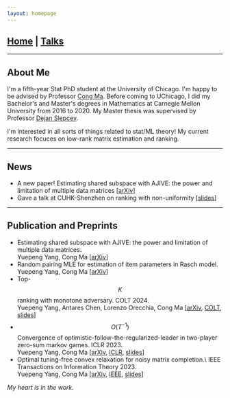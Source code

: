 ```yaml
---
layout: homepage
---
```

## [Home](/index.md) | [Talks](/talks.md) 
---

## About Me

I'm a fifth-year Stat PhD student at the University of Chicago. I'm happy to be advised by Professor [Cong Ma](https://congma1028.github.io/). 
Before coming to UChicago, I did my Bachelor's and Master's degrees in Mathematics at Carnegie Mellon University from 2016 to 2020. My Master thesis was supervised by Professor [Dejan Slepcev](https://www.math.cmu.edu/~slepcev/).

I'm interested in all sorts of things related to stat/ML theory! My current research focuces on low-rank matrix estimation and ranking.

---
## News

* A new paper! Estimating shared subspace with AJIVE: the power and limitation of multiple data matrices [[arXiv](https://arxiv.org/abs/2501.09336)]
* Gave a talk at CUHK-Shenzhen on ranking with non-uniformity [[slides](/assets/slides/ranking.pdf)]

---
## Publication and Preprints

* Estimating shared subspace with AJIVE: the power and limitation of multiple data matrices.\
Yuepeng Yang, Cong Ma [[arXiv](https://arxiv.org/abs/2501.09336)]
* Random pairing MLE for estimation of item parameters in Rasch model.\
Yuepeng Yang, Cong Ma [[arXiv](https://arxiv.org/abs/2406.13989)]
* Top-$$K$$ ranking with monotone adversary. COLT 2024.\
Yuepeng Yang, Antares Chen, Lorenzo Orecchia, Cong Ma [[arXiv](https://arxiv.org/abs/2402.07445), [COLT](https://proceedings.mlr.press/v247/yang24b), [slides](/assets/slides/topK_semirandom.pdf)]
* $$O(T^{−1})$$ Convergence of optimistic-follow-the-regularized-leader in two-player zero-sum markov games. ICLR 2023.\
Yuepeng Yang, Cong Ma [[arXiv](https://arxiv.org/abs/2209.12430), [ICLR](https://openreview.net/pdf?id=VWqiPBB_EM), [slides](/assets/slides/OFTRL.pdf)]
* Optimal tuning-free convex relaxation for noisy matrix completion.\ 
IEEE Transactions on Information Theory 2023.\
Yuepeng Yang, Cong Ma [[arXiv](https://arxiv.org/abs/2207.05802), [IEEE](https://ieeexplore.ieee.org/abstract/document/10147023), [slides](/assets/slides/sqrtMC.pdf)]
<!-- ## Misc
* Talk on matrix completion at 2024 IDEAL Get Ready for Research Workshop [[slides](/assets/slides/MatrixCompletion.pdf)] -->

*My heart is in the work.*

<!-- 

{% include_relative _includes/publications.md %}

{% include_relative _includes/services.md %} -->
